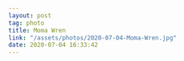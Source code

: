 ```yaml
---
layout: post
tag: photo
title: Moma Wren
link: "/assets/photos/2020-07-04-Moma-Wren.jpg"
date: 2020-07-04 16:33:42
---
```

